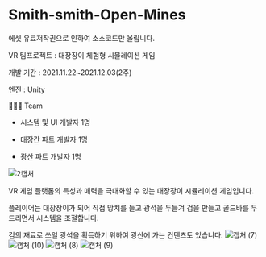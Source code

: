 # Smith-smith-Open-Mines
에셋 유료저작권으로 인하여 소스코드만 올립니다.

VR 팀프로젝트 : 대장장이 체험형 시뮬레이션 게임 


개발 기간 : 2021.11.22~2021.12.03(2주)


엔진 : Unity


🧑🏻‍💻 Team

- 시스템 및 UI 개발자 1명

- 대장간 파트 개발자 1명

- 광산 파트 개발자 1명


![2캡처](https://user-images.githubusercontent.com/93479286/150162546-8768f9fe-8fd2-482a-b032-5e7ffa43ed12.PNG)

VR 게임 플랫폼의 특성과 매력을 극대화할 수 있는 대장장이 시뮬레이션 게임입니다.

플레이어는 대장장이가 되어 직접 망치를 들고 광석을 두들겨 검을 만들고 골드바를 두드리면서 시스템을 조절합니다.

검의 재료로 쓰일 광석을 획득하기 위하여 광산에 가는 컨텐츠도 있습니다.
![캡처 (7)](https://user-images.githubusercontent.com/93479286/150171545-31b875b3-88fe-4d09-a8ed-d7cbfe6109d1.png)
![캡처 (10)](https://user-images.githubusercontent.com/93479286/150171813-7108b898-94ab-473c-9464-1dcf7ea83690.png)
![캡처 (8)](https://user-images.githubusercontent.com/93479286/150171565-7b1344d4-ffed-4aa3-bd10-aa2e6d0ed343.png)
![캡처 (9)](https://user-images.githubusercontent.com/93479286/150171577-c0c8f3de-3181-49c5-883e-f01909fe21fd.png)
